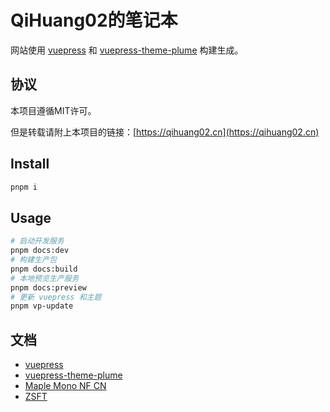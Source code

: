 # QiHuang02的笔记本

网站使用 [vuepress](https://vuepress.vuejs.org/) 和 [vuepress-theme-plume](https://github.com/pengzhanbo/vuepress-theme-plume) 构建生成。

## 协议

本项目遵循MIT许可。

但是转载请附上本项目的链接：[https://qihuang02.cn](https://qihuang02.cn)

## Install

```sh
pnpm i
```

## Usage

```sh
# 启动开发服务
pnpm docs:dev
# 构建生产包
pnpm docs:build
# 本地预览生产服务
pnpm docs:preview
# 更新 vuepress 和主题
pnpm vp-update
```

## 文档

- [vuepress](https://vuepress.vuejs.org/)
- [vuepress-theme-plume](https://theme-plume.vuejs.press/)
- [Maple Mono NF CN](https://github.com/subframe7536/maple-font)
- [ZSFT](https://fonts.zeoseven.com/)
